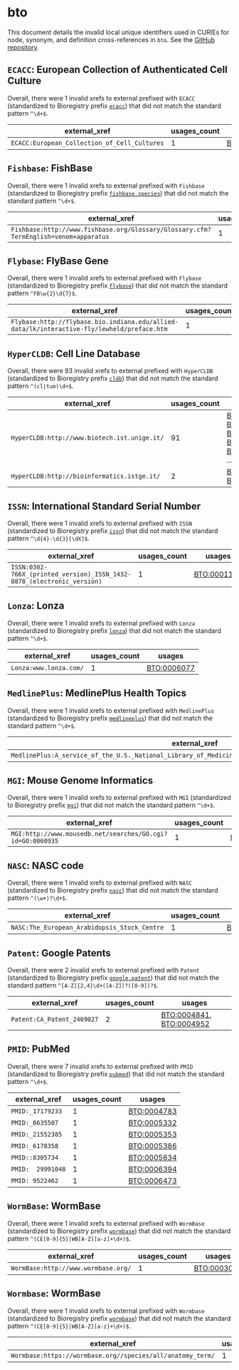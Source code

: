 # bto

This document details the invalid local unique identifiers used in CURIEs
for node, synonym, and definition cross-references in `bto`. See the [GitHub repository](https://github.com/BRENDA-Enzymes/BTO).


## `ECACC`: European Collection of Authenticated Cell Culture

Overall, there were 1 invalid
xrefs to external prefixed with `ECACC` (standardized to Bioregistry
prefix [`ecacc`](https://bioregistry.io/ecacc)) that
did not match the standard pattern `^\d+$`.

| external_xref                                |   usages_count | usages                                                    |
|----------------------------------------------|----------------|-----------------------------------------------------------|
| `ECACC:European_Collection_of_Cell_Cultures` |              1 | [BTO:0006406](http://purl.obolibrary.org/obo/BTO_0006406) |

## `Fishbase`: FishBase

Overall, there were 1 invalid
xrefs to external prefixed with `Fishbase` (standardized to Bioregistry
prefix [`fishbase.species`](https://bioregistry.io/fishbase.species)) that
did not match the standard pattern `^\d+$`.

| external_xref                                                                        |   usages_count | usages                                                    |
|--------------------------------------------------------------------------------------|----------------|-----------------------------------------------------------|
| `Fishbase:http://www.fishbase.org/Glossary/Glossary.cfm?TermEnglish=venom+apparatus` |              1 | [BTO:0002065](http://purl.obolibrary.org/obo/BTO_0002065) |

## `Flybase`: FlyBase Gene

Overall, there were 1 invalid
xrefs to external prefixed with `Flybase` (standardized to Bioregistry
prefix [`flybase`](https://bioregistry.io/flybase)) that
did not match the standard pattern `^FB\w{2}\d{7}$`.

| external_xref                                                                               |   usages_count | usages                                                    |
|---------------------------------------------------------------------------------------------|----------------|-----------------------------------------------------------|
| `Flybase:http://flybase.bio.indiana.edu/allied-data/lk/interactive-fly/lewheld/preface.htm` |              1 | [BTO:0001464](http://purl.obolibrary.org/obo/BTO_0001464) |

## `HyperCLDB`: Cell Line Database

Overall, there were 93 invalid
xrefs to external prefixed with `HyperCLDB` (standardized to Bioregistry
prefix [`cldb`](https://bioregistry.io/cldb)) that
did not match the standard pattern `^(cl|tum)\d+$`.

| external_xref                                |   usages_count | usages                                                                                                                                                                                                                                                                                                     |
|----------------------------------------------|----------------|------------------------------------------------------------------------------------------------------------------------------------------------------------------------------------------------------------------------------------------------------------------------------------------------------------|
| `HyperCLDB:http://www.biotech.ist.unige.it/` |             91 | [BTO:0000046](http://purl.obolibrary.org/obo/BTO_0000046), [BTO:0000111](http://purl.obolibrary.org/obo/BTO_0000111), [BTO:0000179](http://purl.obolibrary.org/obo/BTO_0000179), [BTO:0000295](http://purl.obolibrary.org/obo/BTO_0000295), [BTO:0000304](http://purl.obolibrary.org/obo/BTO_0000304), ... |
| `HyperCLDB:http://bioinformatics.istge.it/`  |              2 | [BTO:0005030](http://purl.obolibrary.org/obo/BTO_0005030), [BTO:0005492](http://purl.obolibrary.org/obo/BTO_0005492)                                                                                                                                                                                       |

## `ISSN`: International Standard Serial Number

Overall, there were 1 invalid
xrefs to external prefixed with `ISSN` (standardized to Bioregistry
prefix [`issn`](https://bioregistry.io/issn)) that
did not match the standard pattern `^\d{4}-\d{3}[\dX]$`.

| external_xref                                                          |   usages_count | usages                                                    |
|------------------------------------------------------------------------|----------------|-----------------------------------------------------------|
| `ISSN:0302-766X_(printed_version)_ISSN_1432-0878_(electronic_version)` |              1 | [BTO:0001198](http://purl.obolibrary.org/obo/BTO_0001198) |

## `Lonza`: Lonza

Overall, there were 1 invalid
xrefs to external prefixed with `Lonza` (standardized to Bioregistry
prefix [`lonza`](https://bioregistry.io/lonza)) that
did not match the standard pattern `^\d+$`.

| external_xref          |   usages_count | usages                                                    |
|------------------------|----------------|-----------------------------------------------------------|
| `Lonza:www.lonza.com/` |              1 | [BTO:0006077](http://purl.obolibrary.org/obo/BTO_0006077) |

## `MedlinePlus`: MedlinePlus Health Topics

Overall, there were 1 invalid
xrefs to external prefixed with `MedlinePlus` (standardized to Bioregistry
prefix [`medlineplus`](https://bioregistry.io/medlineplus)) that
did not match the standard pattern `^\d+$`.

| external_xref                                                                                           |   usages_count | usages                                                    |
|---------------------------------------------------------------------------------------------------------|----------------|-----------------------------------------------------------|
| `MedlinePlus:A_service_of_the_U.S._National_Library_of_Medicine_From_the_National_Institutes_of_Health` |              1 | [BTO:0005035](http://purl.obolibrary.org/obo/BTO_0005035) |

## `MGI`: Mouse Genome Informatics

Overall, there were 1 invalid
xrefs to external prefixed with `MGI` (standardized to Bioregistry
prefix [`mgi`](https://bioregistry.io/mgi)) that
did not match the standard pattern `^\d+$`.

| external_xref                                              |   usages_count | usages                                                    |
|------------------------------------------------------------|----------------|-----------------------------------------------------------|
| `MGI:http://www.mousedb.net/searches/GO.cgi?id=GO:0060935` |              1 | [BTO:0003093](http://purl.obolibrary.org/obo/BTO_0003093) |

## `NASC`: NASC code

Overall, there were 1 invalid
xrefs to external prefixed with `NASC` (standardized to Bioregistry
prefix [`nasc`](https://bioregistry.io/nasc)) that
did not match the standard pattern `^(\w+)?\d+$`.

| external_xref                                |   usages_count | usages                                                    |
|----------------------------------------------|----------------|-----------------------------------------------------------|
| `NASC:The_European_Arabidopsis_Stock_Centre` |              1 | [BTO:0003086](http://purl.obolibrary.org/obo/BTO_0003086) |

## `Patent`: Google Patents

Overall, there were 2 invalid
xrefs to external prefixed with `Patent` (standardized to Bioregistry
prefix [`google.patent`](https://bioregistry.io/google.patent)) that
did not match the standard pattern `^[A-Z]{2,4}\d+([A-Z])?([0-9])?$`.

| external_xref              |   usages_count | usages                                                                                                               |
|----------------------------|----------------|----------------------------------------------------------------------------------------------------------------------|
| `Patent:CA_Patent_2469027` |              2 | [BTO:0004841](http://purl.obolibrary.org/obo/BTO_0004841), [BTO:0004952](http://purl.obolibrary.org/obo/BTO_0004952) |

## `PMID`: PubMed

Overall, there were 7 invalid
xrefs to external prefixed with `PMID` (standardized to Bioregistry
prefix [`pubmed`](https://bioregistry.io/pubmed)) that
did not match the standard pattern `^\d+$`.

| external_xref     |   usages_count | usages                                                    |
|-------------------|----------------|-----------------------------------------------------------|
| `PMID:_17179233`  |              1 | [BTO:0004783](http://purl.obolibrary.org/obo/BTO_0004783) |
| `PMID:_8635507`   |              1 | [BTO:0005332](http://purl.obolibrary.org/obo/BTO_0005332) |
| `PMID:_21552385`  |              1 | [BTO:0005353](http://purl.obolibrary.org/obo/BTO_0005353) |
| `PMID:_6178358`   |              1 | [BTO:0005386](http://purl.obolibrary.org/obo/BTO_0005386) |
| `PMID::8305734`   |              1 | [BTO:0005634](http://purl.obolibrary.org/obo/BTO_0005634) |
| `PMID:  29991048` |              1 | [BTO:0006394](http://purl.obolibrary.org/obo/BTO_0006394) |
| `PMID: 9522462`   |              1 | [BTO:0006473](http://purl.obolibrary.org/obo/BTO_0006473) |

## `WormBase`: WormBase

Overall, there were 1 invalid
xrefs to external prefixed with `WormBase` (standardized to Bioregistry
prefix [`wormbase`](https://bioregistry.io/wormbase)) that
did not match the standard pattern `^(CE[0-9]{5}|WB[A-Z][a-z]+\d+)$`.

| external_xref                       |   usages_count | usages                                                    |
|-------------------------------------|----------------|-----------------------------------------------------------|
| `WormBase:http://www.wormbase.org/` |              1 | [BTO:0003039](http://purl.obolibrary.org/obo/BTO_0003039) |

## `Wormbase`: WormBase

Overall, there were 1 invalid
xrefs to external prefixed with `Wormbase` (standardized to Bioregistry
prefix [`wormbase`](https://bioregistry.io/wormbase)) that
did not match the standard pattern `^(CE[0-9]{5}|WB[A-Z][a-z]+\d+)$`.

| external_xref                                              |   usages_count | usages                                                    |
|------------------------------------------------------------|----------------|-----------------------------------------------------------|
| `Wormbase:https://wormbase.org//species/all/anatomy_term/` |              1 | [BTO:0006342](http://purl.obolibrary.org/obo/BTO_0006342) |

